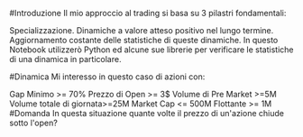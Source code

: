 #Introduzione
Il mio approccio al trading si basa su 3 pilastri fondamentali:

Specializzazione.
Dinamiche a valore atteso positivo nel lungo termine.
Aggiornamento costante delle statistiche di queste dinamiche.
In questo Notebook utilizzerò Python ed alcune sue librerie per verificare le statistiche di una dinamica in particolare.

#Dinamica
Mi interesso in questo caso di azioni con:

Gap Minimo >= 70%
Prezzo di Open >= 3$
Volume di Pre Market >=5M
Volume totale di giornata>=25M
Market Cap <= 500M
Flottante >= 1M
#Domanda
In questa situazione quante volte il prezzo di un'azione chiude sotto l'open?
